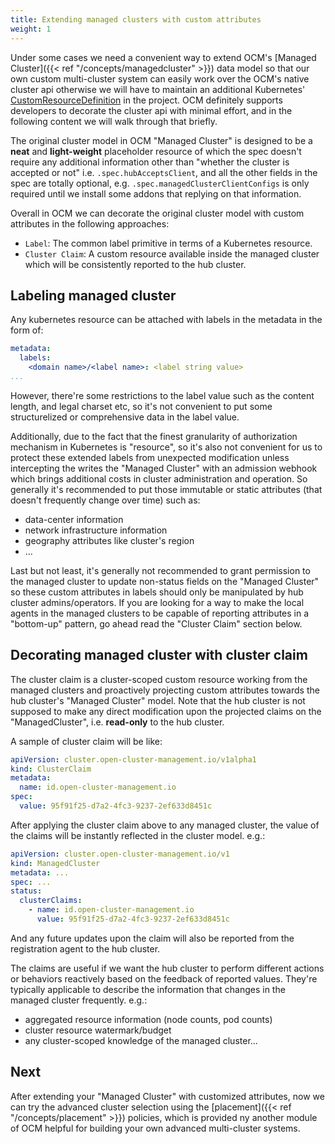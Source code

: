 ```yaml
---
title: Extending managed clusters with custom attributes
weight: 1
---
```


Under some cases we need a convenient way to extend OCM's [Managed Cluster]({{< ref "/concepts/managedcluster" >}})
data model so that our own custom multi-cluster system can easily work over the
OCM's native cluster api otherwise we will have to maintain an additional
Kubernetes' [CustomResourceDefinition](https://kubernetes.io/docs/tasks/extend-kubernetes/custom-resources/custom-resource-definitions/)
in the project. OCM definitely supports developers to decorate the cluster api
with minimal effort, and in the following content we will walk through that
briefly.

The original cluster model in OCM "Managed Cluster" is designed to be a
__neat__ and  __light-weight__ placeholder resource of which the spec doesn't
require any additional information other than "whether the cluster is
accepted or not" i.e. `.spec.hubAcceptsClient`, and all the other fields
in the spec are totally optional, e.g. `.spec.managedClusterClientConfigs`
is only required until we install some addons that replying on that
information.

Overall in OCM we can decorate the original cluster model with custom
attributes in the following approaches:

- `Label`: The common label primitive in terms of a Kubernetes resource.
- `Cluster Claim`: A custom resource available inside the managed cluster
  which will be consistently reported to the hub cluster.


## Labeling managed cluster

Any kubernetes resource can be attached with labels in the metadata in the
form of:

```yaml
metadata:
  labels:
    <domain name>/<label name>: <label string value>
...
```

However, there're some restrictions to the label value such as the content
length, and legal charset etc, so it's not convenient to put some structurelized
or comprehensive data in the label value.

Additionally, due to the fact that the finest granularity of authorization
mechanism in Kubernetes is "resource", so it's also not convenient for us
to protect these extended labels from unexpected modification unless
intercepting the writes the "Managed Cluster" with an admission webhook which
brings additional costs in cluster administration and operation. So generally
it's recommended to put those immutable or static attributes (that doesn't
frequently change over time) such as:

- data-center information
- network infrastructure information
- geography attributes like cluster's region
- ...

Last but not least, it's generally not recommended to grant permission to the
managed cluster to update non-status fields on the "Managed Cluster" so these
custom attributes in labels should only be manipulated by hub cluster
admins/operators. If you are looking for a way to make the local agents in the
managed clusters to be capable of reporting attributes in a "bottom-up"
pattern, go ahead read the "Cluster Claim" section below.

## Decorating managed cluster with cluster claim

The cluster claim is a cluster-scoped custom resource working from the managed
clusters and proactively projecting custom attributes towards the hub cluster's
"Managed Cluster" model. Note that the hub cluster is not supposed to make
any direct modification upon the projected claims on the "ManagedCluster", i.e.
__read-only__ to the hub cluster.

A sample of cluster claim will be like:

```yaml
apiVersion: cluster.open-cluster-management.io/v1alpha1
kind: ClusterClaim
metadata:
  name: id.open-cluster-management.io
spec:
  value: 95f91f25-d7a2-4fc3-9237-2ef633d8451c
```

After applying the cluster claim above to any managed cluster, the value of
the claims will be instantly reflected in the cluster model. e.g.:

```yaml
apiVersion: cluster.open-cluster-management.io/v1
kind: ManagedCluster
metadata: ...
spec: ...
status:
  clusterClaims:
    - name: id.open-cluster-management.io
      value: 95f91f25-d7a2-4fc3-9237-2ef633d8451c
```

And any future updates upon the claim will also be reported from the
registration agent to the hub cluster.

The claims are useful if we want the hub cluster to perform different actions
or behaviors reactively based on the feedback of reported values. They're
typically applicable to describe the information that changes in the managed
cluster frequently. e.g.:

- aggregated resource information (node counts, pod counts)
- cluster resource watermark/budget
- any cluster-scoped knowledge of the managed cluster...


## Next

After extending your "Managed Cluster" with customized attributes, now we can
try the advanced cluster selection using the [placement]({{< ref "/concepts/placement" >}})
policies, which is provided ny another module of OCM helpful for building your
own advanced multi-cluster systems.